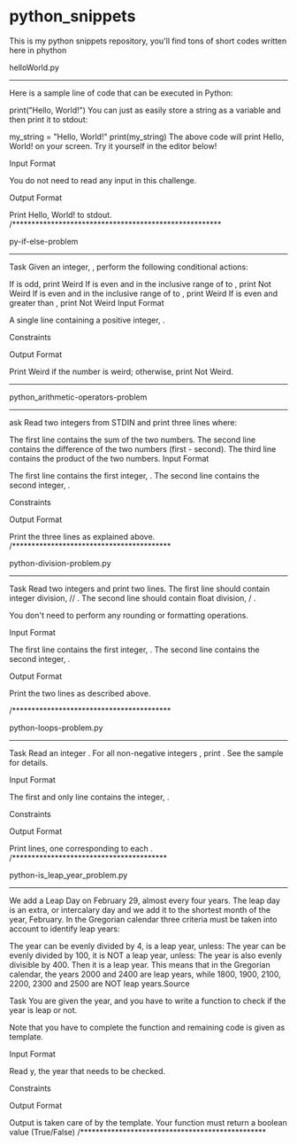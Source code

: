 # python_snippets
This is my python snippets repository, you'll find tons of short codes written here in phython

helloWorld.py
*******************************************************
Here is a sample line of code that can be executed in Python:

print("Hello, World!")
You can just as easily store a string as a variable and then print it to stdout:

my_string = "Hello, World!"
print(my_string)
The above code will print Hello, World! on your screen. Try it yourself in the editor below!

Input Format

You do not need to read any input in this challenge.

Output Format

Print Hello, World! to stdout.
/******************************************************


py-if-else-problem
******************************************
Task 
Given an integer, , perform the following conditional actions:

If  is odd, print Weird
If  is even and in the inclusive range of  to , print Not Weird
If  is even and in the inclusive range of  to , print Weird
If  is even and greater than , print Not Weird
Input Format

A single line containing a positive integer, .

Constraints

Output Format

Print Weird if the number is weird; otherwise, print Not Weird.

****************************************************************


python_arithmetic-operators-problem
****************************************
ask 
Read two integers from STDIN and print three lines where:

The first line contains the sum of the two numbers.
The second line contains the difference of the two numbers (first - second).
The third line contains the product of the two numbers.
Input Format

The first line contains the first integer, . The second line contains the second integer, .

Constraints

 

Output Format

Print the three lines as explained above.
/*****************************************


python-division-problem.py
******************************************
Task 
Read two integers and print two lines. The first line should contain integer division,  // . The second line should contain float division,  / .

You don't need to perform any rounding or formatting operations.

Input Format

The first line contains the first integer, . The second line contains the second integer, .

Output Format

Print the two lines as described above.

/*****************************************


python-loops-problem.py
**************************************
Task 
Read an integer . For all non-negative integers , print . See the sample for details.

Input Format

The first and only line contains the integer, .

Constraints


Output Format

Print  lines, one corresponding to each .
/****************************************

python-is_leap_year_problem.py
***********************************************
We add a Leap Day on February 29, almost every four years. The leap day is an extra, or intercalary day and we add it to the shortest month of the year, February. 
In the Gregorian calendar three criteria must be taken into account to identify leap years:

The year can be evenly divided by 4, is a leap year, unless:
The year can be evenly divided by 100, it is NOT a leap year, unless:
The year is also evenly divisible by 400. Then it is a leap year.
This means that in the Gregorian calendar, the years 2000 and 2400 are leap years, while 1800, 1900, 2100, 2200, 2300 and 2500 are NOT leap years.Source

Task 
You are given the year, and you have to write a function to check if the year is leap or not.

Note that you have to complete the function and remaining code is given as template.

Input Format

Read y, the year that needs to be checked.

Constraints


Output Format

Output is taken care of by the template. Your function must return a boolean value (True/False)
/************************************************